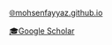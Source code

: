 [🌐mohsenfayyaz.github.io](https://mohsenfayyaz.github.io/)

[🎓Google Scholar](https://scholar.google.com/citations?hl=en&user=h2jt7C0AAAAJ)

<!--
[![Anurag's GitHub stats](https://github-readme-stats.vercel.app/api?username=mohsenfayyaz&theme=vue-dark&hide=prs&count_private=true&show_icons=true&include_all_commits=true)](https://github.com/anuraghazra/github-readme-stats) 
-->
<!--
[![Top Langs](https://github-readme-stats.vercel.app/api/top-langs/?username=mohsenfayyaz&layout=compact&langs_count=9&hide=css,html,jupyter%20notebook,tex&theme=calm)](https://github.com/anuraghazra/github-readme-stats)
-->
